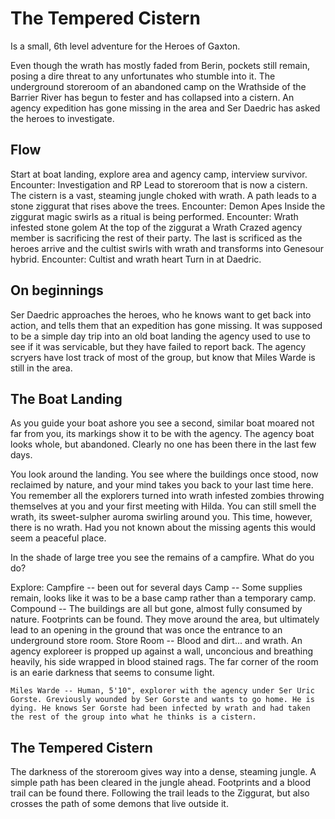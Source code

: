 # The Tempered Cistern

Is a small, 6th level adventure for the Heroes of Gaxton. 

Even though the wrath has mostly faded from Berin, pockets still remain, posing a dire threat to any unfortunates who stumble into it. The underground storeroom of an abandoned camp on the Wrathside of the Barrier River has begun to fester and has collapsed into a cistern. An agency expedition has gone missing in the area and Ser Daedric has asked the heroes to investigate.

## Flow

Start at boat landing, explore area and agency camp, interview survivor.
    Encounter: Investigation and RP
Lead to storeroom that is now a cistern.
The cistern is a vast, steaming jungle choked with wrath. A path leads to a stone ziggurat that rises above the trees.
    Encounter: Demon Apes
Inside the ziggurat magic swirls as a ritual is being performed.
    Encounter: Wrath infested stone golem
At the top of the ziggurat a Wrath Crazed agency member is sacrificing the rest of their party. The last is scrificed as the heroes arrive and the cultist swirls with wrath and transforms into Genesour hybrid.
    Encounter: Cultist and wrath heart
Turn in at Daedric.

## On beginnings

Ser Daedric approaches the heroes, who he knows want to get back into action, and tells them that an expedition has gone missing. It was supposed to be a simple day trip into an old boat landing the agency used to use to see if it was servicable, but they have failed to report back. The agency scryers have lost track of most of the group, but know that Miles Warde is still in the area.

## The Boat Landing

As you guide your boat ashore you see a second, similar boat moared not far from you, its markings show it to be with the agency. The agency boat looks whole, but abandoned. Clearly no one has been there in the last few days.

You look around the landing. You see where the buildings once stood, now reclaimed by nature, and your mind takes you back to your last time here. You remember all the explorers turned into wrath infested zombies throwing themselves at you and your first meeting with Hilda. You can still smell the wrath, its sweet-sulpher auroma swirling around you. This time, however, there is no wrath. Had you not known about the missing agents this would seem a peaceful place.

In the shade of large tree you see the remains of a campfire. What do you do?

Explore:
    Campfire -- been out for several days
    Camp -- Some supplies remain, looks like it was to be a base camp rather than a temporary camp.
    Compound -- The buildings are all but gone, almost fully consumed by nature. Footprints can be found. They move around the area, but ultimately lead to an opening in the ground that was once the entrance to an underground store room.
    Store Room -- Blood and dirt... and wrath. An agency exploreer is propped up against a wall, unconcious and breathing heavily, his side wrapped in blood stained rags. The far corner of the room is an earie darkness that seems to consume light.

    Miles Warde -- Human, 5'10", explorer with the agency under Ser Uric Gorste. Greviously wounded by Ser Gorste and wants to go home. He is dying. He knows Ser Gorste had been infected by wrath and had taken the rest of the group into what he thinks is a cistern.

## The Tempered Cistern

The darkness of the storeroom gives way into a dense, steaming jungle. A simple path has been cleared in the jungle ahead. Footprints and a blood trail can be found there. Following the trail leads to the Ziggurat, but also crosses the path of some demons that live outside it.

